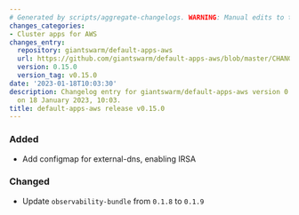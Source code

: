 ```yaml
---
# Generated by scripts/aggregate-changelogs. WARNING: Manual edits to this files will be overwritten.
changes_categories:
- Cluster apps for AWS
changes_entry:
  repository: giantswarm/default-apps-aws
  url: https://github.com/giantswarm/default-apps-aws/blob/master/CHANGELOG.md#0150---2023-01-18
  version: 0.15.0
  version_tag: v0.15.0
date: '2023-01-18T10:03:30'
description: Changelog entry for giantswarm/default-apps-aws version 0.15.0, published
  on 18 January 2023, 10:03.
title: default-apps-aws release v0.15.0
---
```


### Added
- Add configmap for external-dns, enabling IRSA
### Changed
- Update `observability-bundle` from `0.1.8` to `0.1.9`
